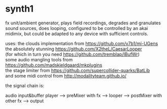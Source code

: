 # synth1
fx unit/ambient generator, plays field recordings, degrades and granulates sound sources, does looping, configured to be controlled by an akai midimix, but could be adapted to any device with sufficient controls.

uses:
the clouds implementation from https://github.com/v7b1/mi-UGens<br>
the absolutely stunning https://github.com/X2theL/CaesarLooper<br>
(for which in turn you need https://github.com/tremblap/IBufWr)<br>
some audio mangling tools from https://github.com/madskjeldgaard/mkplugins<br>
the stage limiter from https://github.com/supercollider-quarks/BatLib<br>
and some midi control from http://modalityteam.github.io/<br>

the signal chain is:

audio input&buffer player  -->  preMixer with fx --> looper --> postMixer with other fx --> output
